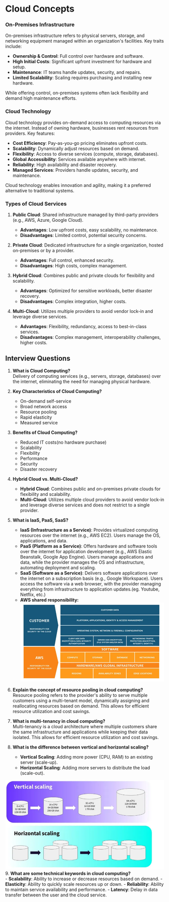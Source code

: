 # Cloud Concepts

### On-Premises Infrastructure
On-premises infrastructure refers to physical servers, storage, and networking equipment managed within an organization's facilities. Key traits include:

- **Ownership & Control**: Full control over hardware and software.
- **High Initial Costs**: Significant upfront investment for hardware and setup.
- **Maintenance**: IT teams handle updates, security, and repairs.
- **Limited Scalability**: Scaling requires purchasing and installing new hardware.

While offering control, on-premises systems often lack flexibility and demand high maintenance efforts.

### Cloud Technology
Cloud technology provides on-demand access to computing resources via the internet. Instead of owning hardware, businesses rent resources from providers. Key features:

- **Cost Efficiency**: Pay-as-you-go pricing eliminates upfront costs.
- **Scalability**: Dynamically adjust resources based on demand.
- **Flexibility**: Access to diverse services (compute, storage, databases).
- **Global Accessibility**: Services available anywhere with internet.
- **Reliability**: High availability and disaster recovery.
- **Managed Services**: Providers handle updates, security, and maintenance.

Cloud technology enables innovation and agility, making it a preferred alternative to traditional systems.

### Types of Cloud Services
1. **Public Cloud**: Shared infrastructure managed by third-party providers (e.g., AWS, Azure, Google Cloud).
    - **Advantages**: Low upfront costs, easy scalability, no maintenance.
    - **Disadvantages**: Limited control, potential security concerns.

2. **Private Cloud**: Dedicated infrastructure for a single organization, hosted on-premises or by a provider.
    - **Advantages**: Full control, enhanced security.
    - **Disadvantages**: High costs, complex management.

3. **Hybrid Cloud**: Combines public and private clouds for flexibility and scalability.
    - **Advantages**: Optimized for sensitive workloads, better disaster recovery.
    - **Disadvantages**: Complex integration, higher costs.

4. **Multi-Cloud**: Utilizes multiple providers to avoid vendor lock-in and leverage diverse services.
    - **Advantages**: Flexibility, redundancy, access to best-in-class services.
    - **Disadvantages**: Complex management, interoperability challenges, higher costs.

## Interview Questions
1. **What is Cloud Computing?**  
    Delivery of computing services (e.g., servers, storage, databases) over the internet, eliminating the need for managing physical hardware.

2. **Key Characteristics of Cloud Computing?**  
    - On-demand self-service
    - Broad network access
    - Resource pooling
    - Rapid elasticity
    - Measured service

3. **Benefits of Cloud Computing?**  
    - Reduced IT costs(no hardware purchase)
    - Scalability
    - Flexibility
    - Performance
    - Security
    - Disaster recovery

4. **Hybrid Cloud vs. Multi-Cloud?**  
    - **Hybrid Cloud**: Combines public and on-premises private clouds for flexibility and scalability.
    - **Multi-Cloud**: Utilizes multiple cloud providers to avoid vendor lock-in and leverage diverse services and does not restrict to a single provider.

5. **What is IaaS, PaaS, SaaS?**  
    - **IaaS (Infrastructure as a Service)**: Provides virtualized computing resources over the internet (e.g., AWS EC2). Users manage the OS, applications, and data.
    - **PaaS (Platform as a Service)**: Offers hardware and software tools over the internet for application development (e.g., AWS Elastic Beanstalk, Google App Engine). Users manage applications and data, while the provider manages the OS and infrastructure, automating deployment and scaling.
    - **SaaS (Software as a Service)**: Delivers software applications over the internet on a subscription basis (e.g., Google Workspace). Users access the software via a web browser, with the provider managing everything from infrastructure to application updates.(eg. Youtube, Netflix, etc.)
    - **AWS shared responsibility:**
    ![AWS Shared Responsibility](image.png)

6. **Explain the concept of resource pooling in cloud computing?**  
    Resource pooling refers to the provider's ability to serve multiple customers using a multi-tenant model, dynamically assigning and reallocating resources based on demand. This allows for efficient resource utilization and cost savings.

7. **What is multi-tenancy in cloud computing?**  
    Multi-tenancy is a cloud architecture where multiple customers share the same infrastructure and applications while keeping their data isolated. This allows for efficient resource utilization and cost savings.

8. **What is the difference between vertical and horizontal scaling?**  
    - **Vertical Scaling**: Adding more power (CPU, RAM) to an existing server (scale-up).
    - **Horizontal Scaling**: Adding more servers to distribute the load (scale-out).
    
![alt text](image-1.png)
9. **What are some technical keywords in cloud computing?**  
    - **Scalability**: Ability to increase or decrease resources based on demand.
    - **Elasticity**: Ability to quickly scale resources up or down.
    - **Reliability**: Ability to maintain service availability and performance.
    - **Latency**: Delay in data transfer between the user and the cloud service.
